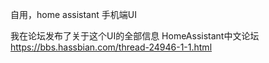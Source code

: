 自用，home assistant 手机端UI

我在论坛发布了关于这个UI的全部信息
HomeAssistant中文论坛 https://bbs.hassbian.com/thread-24946-1-1.html

